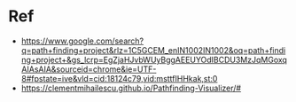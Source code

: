 # Ref
- https://www.google.com/search?q=path+finding+project&rlz=1C5GCEM_enIN1002IN1002&oq=path+finding+project+&gs_lcrp=EgZjaHJvbWUyBggAEEUYOdIBCDU3MzJqMGoxqAIAsAIA&sourceid=chrome&ie=UTF-8#fpstate=ive&vld=cid:18124c79,vid:msttfIHHkak,st:0
- https://clementmihailescu.github.io/Pathfinding-Visualizer/#
